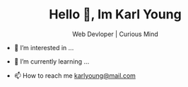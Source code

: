 <h1 align="center">Hello 👋, Im Karl Young</h1>

<p align="center" >Web Devloper | Curious Mind</p>

- 👀 I’m interested in ...
- 🌱 I’m currently learning ...

- 📫 How to reach me  karlyoung@mail.com

<!---
karl-young/karl-young is a ✨ special ✨ repository because its `README.md` (this file) appears on your GitHub profile.
You can click the Preview link to take a look at your changes.
--->
